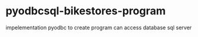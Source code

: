 # pyodbcsql-bikestores-program
impelementation pyodbc to create program can access database sql server
